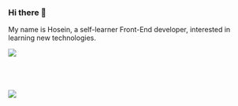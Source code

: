 ### Hi there 👋

My name is Hosein, a self-learner Front-End developer, interested in learning new technologies. 


<a width='100%' href="https://github.com/hoseinABH98/github-readme-stats">
   <img align="center" src="https://github-readme-stats.vercel.app/api?username=hoseinABH98&show_icons=true&theme=midnight-purple&langs_count=8" />
</a>
<br />
<br />
<br />
<br />
<br />
<a href="https://github.com/hoseinABH98">
   <img align="center" src="https://github-readme-stats.vercel.app/api/top-langs/?username=hoseinABH98&theme=midnight-purple&langs_count=4" />
</a>



